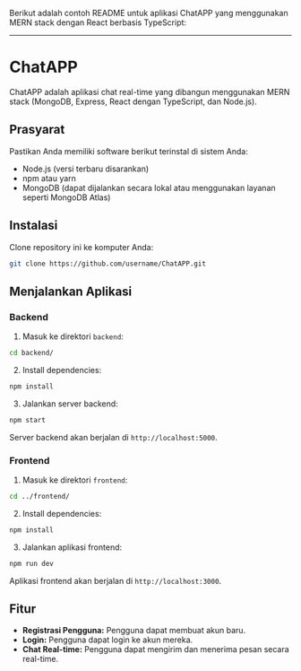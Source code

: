 Berikut adalah contoh README untuk aplikasi ChatAPP yang menggunakan MERN stack dengan React berbasis TypeScript:

---

# ChatAPP

ChatAPP adalah aplikasi chat real-time yang dibangun menggunakan MERN stack (MongoDB, Express, React dengan TypeScript, dan Node.js).

## Prasyarat

Pastikan Anda memiliki software berikut terinstal di sistem Anda:

- Node.js (versi terbaru disarankan)
- npm atau yarn
- MongoDB (dapat dijalankan secara lokal atau menggunakan layanan seperti MongoDB Atlas)

## Instalasi

Clone repository ini ke komputer Anda:

```bash
git clone https://github.com/username/ChatAPP.git
```


## Menjalankan Aplikasi

### Backend

1. Masuk ke direktori `backend`:

```bash
cd backend/
```

2. Install dependencies:

```bash
npm install
```

3. Jalankan server backend:

```bash
npm start
```

Server backend akan berjalan di `http://localhost:5000`.

### Frontend

1. Masuk ke direktori `frontend`:

```bash
cd ../frontend/
```

2. Install dependencies:

```bash
npm install
```

3. Jalankan aplikasi frontend:

```bash
npm run dev
```

Aplikasi frontend akan berjalan di `http://localhost:3000`.

## Fitur

- **Registrasi Pengguna:** Pengguna dapat membuat akun baru.
- **Login:** Pengguna dapat login ke akun mereka.
- **Chat Real-time:** Pengguna dapat mengirim dan menerima pesan secara real-time.

